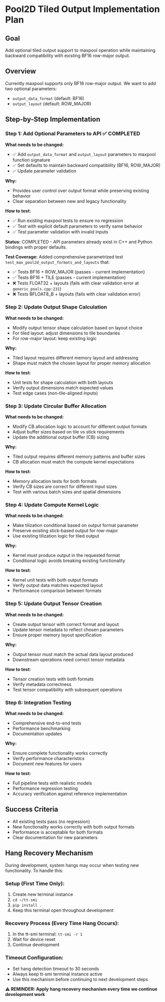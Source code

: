 # Pool2D Tiled Output Implementation Plan

## Goal
Add optional tiled output support to maxpool operation while maintaining backward compatibility with existing BF16 row-major output.

## Overview
Currently maxpool supports only BF16 row-major output. We want to add two optional parameters:
- `output_data_format` (default: BF16)
- `output_layout` (default: ROW_MAJOR)

## Step-by-Step Implementation

### Step 1: Add Optional Parameters to API ✅ COMPLETED
**What needs to be changed:**
- ✅ Add `output_data_format` and `output_layout` parameters to maxpool function signature
- ✅ Set defaults to maintain backward compatibility (BF16, ROW_MAJOR)
- ✅ Update parameter validation

**Why:**
- Provides user control over output format while preserving existing behavior
- Clear separation between new and legacy functionality

**How to test:**
- ✅ Run existing maxpool tests to ensure no regression
- ✅ Test with explicit default parameters to verify same behavior
- ✅ Test parameter validation with invalid inputs

**Status:** COMPLETED - API parameters already exist in C++ and Python bindings with proper defaults.

**Test Coverage:** Added comprehensive parametrized test `test_max_pool2d_output_formats_and_layouts` that:
- ✅ Tests BF16 + ROW_MAJOR (passes - current implementation)
- ✅ Tests BF16 + TILE (passes - current implementation)
- ❌ Tests FLOAT32 + layouts (fails with clear validation error at `generic_pools.cpp:231`)
- ❌ Tests BFLOAT8_B + layouts (fails with clear validation error)

### Step 2: Update Output Shape Calculation
**What needs to be changed:**
- Modify output tensor shape calculation based on layout choice
- For tiled layout: adjust dimensions to tile boundaries
- For row-major layout: keep existing logic

**Why:**
- Tiled layout requires different memory layout and addressing
- Shape must match the chosen layout for proper memory allocation

**How to test:**
- Unit tests for shape calculation with both layouts
- Verify output dimensions match expected values
- Test edge cases (non-tile-aligned inputs)

### Step 3: Update Circular Buffer Allocation
**What needs to be changed:**
- Modify CB allocation logic to account for different output formats
- Adjust buffer sizes based on tile vs stick requirements
- Update the additional output buffer (CB) sizing

**Why:**
- Tiled output requires different memory patterns and buffer sizes
- CB allocation must match the compute kernel expectations

**How to test:**
- Memory allocation tests for both formats
- Verify CB sizes are correct for different input sizes
- Test with various batch sizes and spatial dimensions

### Step 4: Update Compute Kernel Logic
**What needs to be changed:**
- Make tilization conditional based on output format parameter
- Preserve existing stick-based output for row-major
- Use existing tilization logic for tiled output

**Why:**
- Kernel must produce output in the requested format
- Conditional logic avoids breaking existing functionality

**How to test:**
- Kernel unit tests with both output formats
- Verify output data matches expected layout
- Performance comparison between formats

### Step 5: Update Output Tensor Creation
**What needs to be changed:**
- Create output tensor with correct format and layout
- Update tensor metadata to reflect chosen parameters
- Ensure proper memory layout specification

**Why:**
- Output tensor must match the actual data layout produced
- Downstream operations need correct tensor metadata

**How to test:**
- Tensor creation tests with both formats
- Verify metadata correctness
- Test tensor compatibility with subsequent operations

### Step 6: Integration Testing
**What needs to be changed:**
- Comprehensive end-to-end tests
- Performance benchmarking
- Documentation updates

**Why:**
- Ensure complete functionality works correctly
- Verify performance characteristics
- Document new features for users

**How to test:**
- Full pipeline tests with realistic models
- Performance regression testing
- Accuracy verification against reference implementation

## Success Criteria
- All existing tests pass (no regression)
- New functionality works correctly with both output formats
- Performance is acceptable for both formats
- Clear documentation for new parameters

## Hang Recovery Mechanism
During development, system hangs may occur when testing new functionality. To handle this:

### Setup (First Time Only):
1. Create new terminal instance
2. `cd ~/tt-smi`
3. `pip install .`
4. Keep this terminal open throughout development

### Recovery Process (Every Time Hang Occurs):
1. In the tt-smi terminal: `tt-smi -r 1`
2. Wait for device reset
3. Continue development

### Timeout Configuration:
- Set hang detection timeout to 30 seconds
- Always keep tt-smi terminal instance active
- Use this mechanism before continuing to next development steps

**⚠️ REMINDER: Apply hang recovery mechanism every time we continue development work**
